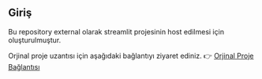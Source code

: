 ## Giriş

Bu repository external olarak streamlit projesinin host edilmesi için oluşturulmuştur.

Orjinal proje uzantısı için aşağıdaki bağlantıyı ziyaret ediniz.
👉 [Orjinal Proje Bağlantısı](https://github.com/AshNumpy/Sales-End-to-End-ML-Project)

